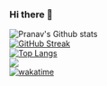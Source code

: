### Hi there 👋
![Pranav's Github stats](https://github-readme-stats.vercel.app/api?username=pranavsoni1101&theme=midnight-purple&show_icons=true&count_private=true)
<br>
[![GitHub Streak](https://github-readme-streak-stats.herokuapp.com/?user=pranavsoni1101&theme=midnight-purple)](https://git.io/streak-stats)
<br>
[![Top Langs](https://github-readme-stats.vercel.app/api/top-langs/?username=pranavsoni1101&theme=midnight-purple)](https://github.com/anuraghazra/github-readme-stats)
<br>
![](https://komarev.com/ghpvc/?username=pranavsoni1101&color=blueviolet)
<br>
[![wakatime](https://wakatime.com/badge/user/7ffc67c6-d455-454c-894b-cc5791706dce.svg)](https://wakatime.com/@7ffc67c6-d455-454c-894b-cc5791706dce)
